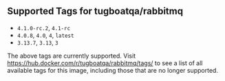 ## Supported Tags for tugboatqa/rabbitmq

* `4.1.0-rc.2`, `4.1-rc`
* `4.0.8`, `4.0`, `4`, `latest`
* `3.13.7`, `3.13`, `3`

The above tags are currently supported. Visit https://hub.docker.com/r/tugboatqa/rabbitmq/tags/ to see a list of all available tags for this image, including those that are no longer supported.
